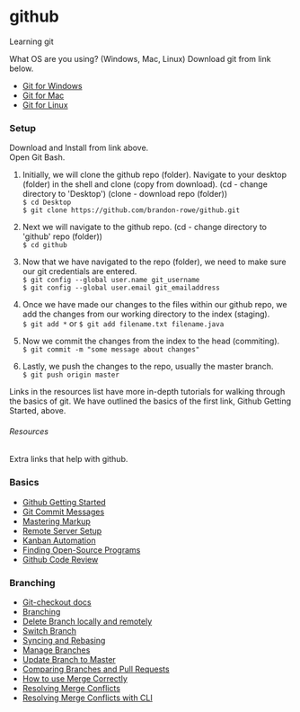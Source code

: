 # github
Learning git

What OS are you using? (Windows, Mac, Linux) Download git from link below.

+ [Git for Windows](https://git-scm.com/download/win)
+ [Git for Mac](https://git-scm.com/download/mac)
+ [Git for Linux](https://git-scm.com/download/linux)

<h3>Setup</h3>
<p>
Download and Install from link above.
<br>
Open Git Bash.
<br>

1. Initially, we will clone the github repo (folder). Navigate to your desktop (folder) in the shell and clone (copy from download). (cd - change directory to 'Desktop') (clone - download repo (folder)) </br>
`$ cd Desktop` </br>
`$ git clone https://github.com/brandon-rowe/github.git` </br>

2. Next we will navigate to the github repo. (cd - change directory to 'github' repo (folder))</br>
`$ cd github`</br>

3. Now that we have navigated to the repo (folder), we need to make sure our 
git credentials are entered. </br>
`$ git config --global user.name git_username` </br>
`$ git config --global user.email git_emailaddress` </br>

4. Once we have made our changes to the files within our github repo, we add
the changes from our working directory to the index (staging). </br>
`$ git add *` or `$ git add filename.txt filename.java` </br>

5. Now we commit the changes from the index to the head (commiting). </br>
`$ git commit -m "some message about changes"` </br>

6. Lastly, we push the changes to the repo, usually the master branch. </br>
`$ git push origin master` </br>



<p>
Links in the resources list have more in-depth tutorials for walking through the basics of git. We have outlined the basics of the first link, Github Getting Started, above.
</p>

<h6>Resources</h6>

Extra links that help with github.
### Basics
+ [Github Getting Started](https://rogerdudler.github.io/git-guide/)
+ [Git Commit Messages](https://chris.beams.io/posts/git-commit/)
+ [Mastering Markup](https://guides.github.com/features/mastering-markdown/)
+ [Remote Server Setup](https://kbroman.org/github_tutorial/pages/init.html)
+ [Kanban Automation](https://help.github.com/en/articles/configuring-automation-for-project-boards)
+ [Finding Open-Source Programs](https://help.github.com/en/articles/finding-open-source-projects-on-github)
+ [Github Code Review](https://github.com/features/code-review/)

### Branching
+ [Git-checkout docs](https://git-scm.com/docs/git-checkout)
+ [Branching](https://confluence.atlassian.com/bitbucket/branching-a-repository-223217999.html)
+ [Delete Branch locally and remotely](https://stackoverflow.com/questions/2003505/how-do-i-delete-a-git-branch-locally-and-remotely)
+ [Switch Branch](https://backlog.com/git-tutorial/branching/switch-branch/)
+ [Syncing and Rebasing](https://help.github.com/en/desktop/contributing-to-projects/syncing-your-branch)
+ [Manage Branches](https://github.com/Kunena/Kunena-Forum/wiki/Create-a-new-branch-with-git-and-manage-branches)
+ [Update Branch to Master](https://stackoverflow.com/questions/47088506/git-update-branch-to-master)
+ [Comparing Branches and Pull Requests](https://help.github.com/en/github/collaborating-with-issues-and-pull-requests/about-comparing-branches-in-pull-requests)
+ [How to use Merge Correctly](https://dev.to/neshaz/how-to-use-git-merge-the-correctway-25pd)
+ [Resolving Merge Conflicts](https://help.github.com/en/github/collaborating-with-issues-and-pull-requests/resolving-a-merge-conflict-on-github)
+ [Resolving Merge Conflicts with CLI](https://help.github.com/en/github/collaborating-with-issues-and-pull-requests/resolving-a-merge-conflict-using-the-command-line)


































